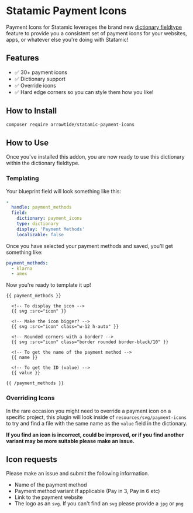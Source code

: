# Statamic Payment Icons

Payment Icons for Statamic leverages the brand new [dictionary fieldtype](https://statamic.dev/fieldtypes/dictionary)  feature to provide you a consistent set of payment icons for your websites, apps, or whatever else you're doing with Statamic!

## Features 

- ✅ 30+ payment icons
- ✅ Dictionary support
- ✅ Override icons
- ✅ Hard edge corners so you can style them how you like!

## How to Install

``` bash
composer require arrowtide/statamic-payment-icons
```

## How to Use

Once you've installed this addon, you are now ready to use this dictionary within the dictionary fieldtype.


### Templating

Your blueprint field will look something like this:
```yaml
-
  handle: payment_methods
  field:
    dictionary: payment_icons
    type: dictionary
    display: 'Payment Methods'
    localizable: false
```


Once you have selected your payment methods and saved, you'll get something like:
```yaml
payment_methods:
  - klarna
  - amex
```

Now you're ready to template it up!

```antlers
{{ payment_methods }}

  <!-- To display the icon -->
  {{ svg :src="icon" }}

  <!-- Make the icon bigger? -->
  {{ svg :src="icon" class="w-12 h-auto" }}

  <!-- Rounded corners with a border? -->
  {{ svg :src="icon" class="border rounded border-black/10" }}

  <!-- To get the name of the payment method -->
  {{ name }}

  <!-- To get the ID (value) -->
  {{ value }}

{{ /payment_methods }}
```

### Overriding Icons

In the rare occasion you might need to override a payment icon on a specific project, this plugin will look inside of `resources/svg/payment-icons` to try and find a file with the same name as the `value` field in the dictionary.

**If you find an icon is incorrect, could be improved, or if you find another variant may be more suitable please make an issue.**

## Icon requests

Please make an issue and submit the following information. 

- Name of the payment method
- Payment method variant if applicable (Pay in 3, Pay in 6 etc)
- Link to the payment website
- The logo as an `svg`. If you can't find an `svg` please provide a `jpg` or `png`
